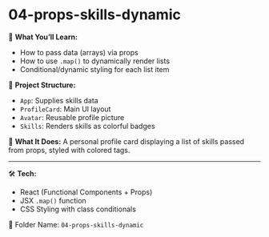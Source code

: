 # 04-props-skills-dynamic

🎯 **What You’ll Learn:**
- How to pass data (arrays) via props
- How to use `.map()` to dynamically render lists
- Conditional/dynamic styling for each list item

🧱 **Project Structure:**
- `App`: Supplies skills data
- `ProfileCard`: Main UI layout
- `Avatar`: Reusable profile picture
- `Skills`: Renders skills as colorful badges

📸 **What It Does:**
A personal profile card displaying a list of skills passed from props, styled with colored tags.

---

🛠 **Tech:**
- React (Functional Components + Props)
- JSX `.map()` function
- CSS Styling with class conditionals

📂 Folder Name: `04-props-skills-dynamic`
